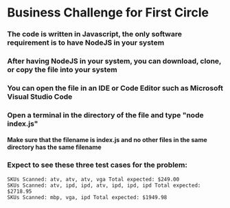 # Business Challenge for First Circle 

### The code is written in Javascript, the only software requirement is to have NodeJS in your system

### After having NodeJS in your system, you can download, clone, or copy the file into your system

### You can open the file in an IDE or Code Editor such as Microsoft Visual Studio Code

### Open a terminal in the directory of the file and type "node index.js" 
#### Make sure that the filename is index.js and no other files in the same directory has the same filename

### Expect to see these three test cases for the problem:
    SKUs Scanned: atv, atv, atv, vga Total expected: $249.00
    SKUs Scanned: atv, ipd, ipd, atv, ipd, ipd, ipd Total expected: $2718.95
    SKUs Scanned: mbp, vga, ipd Total expected: $1949.98
